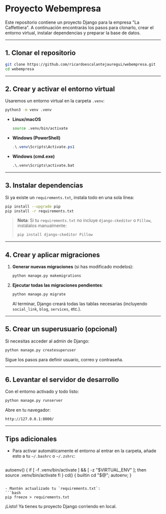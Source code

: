 # Proyecto Webempresa

Este repositorio contiene un proyecto Django para la empresa "La Caffettiera". A continuación encontrarás los pasos para clonarlo, crear el entorno virtual, instalar dependencias y preparar la base de datos.

---

## 1. Clonar el repositorio

```bash
git clone https://github.com/ricardoescalantejauregui/webempresa.git
cd webempresa
```

---

## 2. Crear y activar el entorno virtual

Usaremos un entorno virtual en la carpeta `.venv`:

```bash
python3 -m venv .venv
```

* **Linux/macOS**

  ```bash
  source .venv/bin/activate
  ```
* **Windows (PowerShell)**

  ```powershell
  .\.venv\Scripts\Activate.ps1
  ```
* **Windows (cmd.exe)**

  ```bat
  .\.venv\Scripts\activate.bat
  ```

---

## 3. Instalar dependencias

Si ya existe un `requirements.txt`, instala todo en una sola línea:

```bash
pip install --upgrade pip
pip install -r requirements.txt
```

> **Nota**: Si tu `requirements.txt` no incluye `django-ckeditor` o `Pillow`, instálalos manualmente:
>
> ```bash
> pip install django-ckeditor Pillow
> ```

---

## 4. Crear y aplicar migraciones

1. **Generar nuevas migraciones** (si has modificado modelos):

   ```bash
   python manage.py makemigrations
   ```

2. **Ejecutar todas las migraciones pendientes**:

   ```bash
   python manage.py migrate
   ```

   Al terminar, Django creará todas las tablas necesarias (incluyendo `social_link`, `blog`, `services`, etc.).

---

## 5. Crear un superusuario (opcional)

Si necesitas acceder al admin de Django:

```bash
python manage.py createsuperuser
```

Sigue los pasos para definir usuario, correo y contraseña.

---

## 6. Levantar el servidor de desarrollo

Con el entorno activado y todo listo:

```bash
python manage.py runserver
```

Abre en tu navegador:

```
http://127.0.0.1:8000/
```

---

## Tips adicionales

* Para activar automáticamente el entorno al entrar en la carpeta, añade esto a tu `~/.bashrc` o `~/.zshrc`:

  ```bash
  ```

autoenv() {
if \[ -f .venv/bin/activate ] && \[ -z "\$VIRTUAL\_ENV" ]; then
source .venv/bin/activate
fi
}
cd() { builtin cd "\$@"; autoenv; }

````

- Mantén actualizado tu `requirements.txt`:
```bash
pip freeze > requirements.txt
````

¡Listo! Ya tienes tu proyecto Django corriendo en local.
